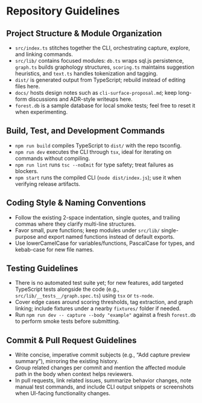 # Repository Guidelines

## Project Structure & Module Organization
- `src/index.ts` stitches together the CLI, orchestrating capture, explore, and linking commands.
- `src/lib/` contains focused modules: `db.ts` wraps sql.js persistence, `graph.ts` builds graphology structures, `scoring.ts` maintains suggestion heuristics, and `text.ts` handles tokenization and tagging.
- `dist/` is generated output from TypeScript; rebuild instead of editing files here.
- `docs/` hosts design notes such as `cli-surface-proposal.md`; keep long-form discussions and ADR-style writeups here.
- `forest.db` is a sample database for local smoke tests; feel free to reset it when experimenting.

## Build, Test, and Development Commands
- `npm run build` compiles TypeScript to `dist/` with the repo tsconfig.
- `npm run dev` executes the CLI through `tsx`, ideal for iterating on commands without compiling.
- `npm run lint` runs `tsc --noEmit` for type safety; treat failures as blockers.
- `npm start` runs the compiled CLI (`node dist/index.js`); use it when verifying release artifacts.

## Coding Style & Naming Conventions
- Follow the existing 2-space indentation, single quotes, and trailing commas where they clarify multi-line structures.
- Favor small, pure functions; keep modules under `src/lib/` single-purpose and export named functions instead of default exports.
- Use lowerCamelCase for variables/functions, PascalCase for types, and kebab-case for new file names.

## Testing Guidelines
- There is no automated test suite yet; for new features, add targeted TypeScript tests alongside the code (e.g., `src/lib/__tests__/graph.spec.ts`) using `tsx` or `ts-node`.
- Cover edge cases around scoring thresholds, tag extraction, and graph linking; include fixtures under a nearby `fixtures/` folder if needed.
- Run `npm run dev -- capture --body "example"` against a fresh `forest.db` to perform smoke tests before submitting.

## Commit & Pull Request Guidelines
- Write concise, imperative commit subjects (e.g., “Add capture preview summary”), mirroring the existing history.
- Group related changes per commit and mention the affected module path in the body when context helps reviewers.
- In pull requests, link related issues, summarize behavior changes, note manual test commands, and include CLI output snippets or screenshots when UI-facing functionality changes.
